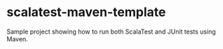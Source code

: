 # scalatest-maven-template
Sample project showing how to run both ScalaTest and JUnit tests using Maven.
